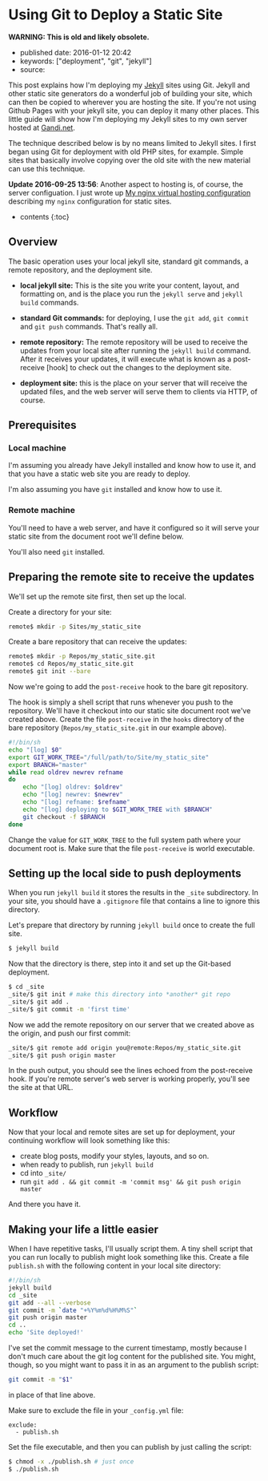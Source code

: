 Using Git to Deploy a Static Site
=================================

**WARNING: This is old and likely obsolete.**

-   published date: 2016-01-12 20:42
-   keywords: \[\"deployment\", \"git\", \"jekyll\"\]
-   source:

This post explains how I\'m deploying my [Jekyll](http://jekyllrb.com) sites using Git. Jekyll and other static site generators do a wonderful job of building your site, which can then be copied to wherever you are hosting the site. If you\'re not using Github Pages with your jekyll site, you can deploy it many other places. This little guide will show how I\'m deploying my Jekyll sites to my own server hosted at [Gandi.net](http://gandi.net).

The technique described below is by no means limited to Jekyll sites. I first began using Git for deployment with old PHP sites, for example. Simple sites that basically involve copying over the old site with the new material can use this technique.

**Update 2016-09-25 13:56**: Another aspect to hosting is, of course, the server configuation. I just wrote up [My nginx virtual hosting configuration](%7B%%20post_url%202016-09-25-my-nginx-virtual-hosting-configuration%20%%7D) describing my `nginx` configuration for static sites.

-   contents {:toc}

Overview
--------

The basic operation uses your local jekyll site, standard git commands, a remote repository, and the deployment site.

-   **local jekyll site:** This is the site you write your content, layout, and formatting on, and is the place you run the `jekyll serve` and `jekyll build` commands.

-   **standard Git commands:** for deploying, I use the `git add`, `git commit` and `git push` commands. That\'s really all.

-   **remote repository:** The remote repository will be used to receive the updates from your local site after running the `jekyll build` command. After it receives your updates, it will execute what is known as a post-receive \[hook\] to check out the changes to the deployment site.

-   **deployment site:** this is the place on your server that will receive the updated files, and the web server will serve them to clients via HTTP, of course.

Prerequisites
-------------

### Local machine

I\'m assuming you already have Jekyll installed and know how to use it, and that you have a static web site you are ready to deploy.

I\'m also assuming you have `git` installed and know how to use it.

### Remote machine

You\'ll need to have a web server, and have it configured so it will serve your static site from the document root we\'ll define below.

You\'ll also need `git` installed.

Preparing the remote site to receive the updates
------------------------------------------------

We\'ll set up the remote site first, then set up the local.

Create a directory for your site:

``` {.bash org-language="sh"}
remote$ mkdir -p Sites/my_static_site
```

Create a bare repository that can receive the updates:

``` {.bash org-language="sh"}
remote$ mkdir -p Repos/my_static_site.git
remote$ cd Repos/my_static_site.git
remote$ git init --bare
```

Now we\'re going to add the `post-receive` hook to the bare git repository.

The hook is simply a shell script that runs whenever you push to the repository. We\'ll have it checkout into our static site document root we\'ve created above. Create the file `post-receive` in the `hooks` directory of the bare repository (`Repos/my_static_site.git` in our example above).

``` {.bash org-language="sh"}
#!/bin/sh
echo "[log] $0"
export GIT_WORK_TREE="/full/path/to/Site/my_static_site"
export BRANCH="master"
while read oldrev newrev refname
do
    echo "[log] oldrev: $oldrev"
    echo "[log] newrev: $newrev"
    echo "[log] refname: $refname"
    echo "[log] deploying to $GIT_WORK_TREE with $BRANCH"
    git checkout -f $BRANCH
done
```

Change the value for `GIT_WORK_TREE` to the full system path where your document root is. Make sure that the file `post-receive` is world executable.

Setting up the local side to push deployments
---------------------------------------------

When you run `jekyll build` it stores the results in the `_site` subdirectory. In your site, you should have a `.gitignore` file that contains a line to ignore this directory.

Let\'s prepare that directory by running `jekyll build` once to create the full site.

``` {.bash org-language="sh"}
$ jekyll build
```

Now that the directory is there, step into it and set up the Git-based deployment.

``` {.bash org-language="sh"}
$ cd _site
_site/$ git init # make this directory into *another* git repo
_site/$ git add .
_site/$ git commit -m 'first time'
```

Now we add the remote repository on our server that we created above as the origin, and push our first commit:

``` {.bash org-language="sh"}
_site/$ git remote add origin you@remote:Repos/my_static_site.git
_site/$ git push origin master
```

In the push output, you should see the lines echoed from the post-receive hook. If you\'re remote server\'s web server is working properly, you\'ll see the site at that URL.

Workflow
--------

Now that your local and remote sites are set up for deployment, your continuing workflow will look something like this:

-   create blog posts, modify your styles, layouts, and so on.
-   when ready to publish, run `jekyll build`
-   cd into `_site/`
-   run `git add . && git commit -m 'commit msg' && git push origin master`

And there you have it.

Making your life a little easier
--------------------------------

When I have repetitive tasks, I\'ll usually script them. A tiny shell script that you can run locally to publish might look something like this. Create a file `publish.sh` with the following content in your local site directory:

``` {.bash org-language="sh"}
#!/bin/sh
jekyll build
cd _site
git add --all --verbose
git commit -m `date "+%Y%m%d%H%M%S"`
git push origin master
cd ..
echo 'Site deployed!'
```

I\'ve set the commit message to the current timestamp, mostly because I don\'t much care about the git log content for the published site. You might, though, so you might want to pass it in as an argument to the publish script:

``` {.bash org-language="sh"}
git commit -m "$1"
```

in place of that line above.

Make sure to exclude the file in your `_config.yml` file:

``` {.example}
exclude:
  - publish.sh
```

Set the file executable, and then you can publish by just calling the script:

``` {.bash org-language="sh"}
$ chmod -x ./publish.sh # just once
$ ./publish.sh
```

